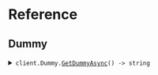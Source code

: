 # Reference
## Dummy
<details><summary><code>client.Dummy.<a href="/src/SeedSingleUrlEnvironmentDefault/Dummy/DummyClient.cs">GetDummyAsync</a>() -> string</code></summary>
<dl>
<dd>

#### 🔌 Usage

<dl>
<dd>

<dl>
<dd>

```csharp
await client.Dummy.GetDummyAsync();
```
</dd>
</dl>
</dd>
</dl>


</dd>
</dl>
</details>
